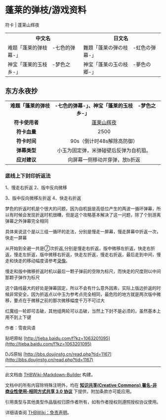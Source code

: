 # 蓬莱的弹枝/游戏资料

<!-- source html: G:\repos\THBWiki-Markdown-Builder\THBWikiMarkdown\Temp\main\d\d8\ns0%3A%E8%93%AC%E8%8E%B1%E7%9A%84%E5%BC%B9%E6%9E%9D%2F%E6%B8%B8%E6%88%8F%E8%B5%84%E6%96%99.html -->

符卡 | 蓬莱山辉夜


<table>

<tbody><tr>
<th>中文名</th>
<th>日文名
</th></tr>
<tr>
<td>难题「蓬莱的弹枝　-七色的弹幕-」</td>
<td>難題「蓬莱の弾の枝　-虹色の弾幕-」
</td></tr>
<tr>
<td>神宝「蓬莱的玉枝　-梦色之乡-」</td>
<td>神宝「蓬莱の玉の枝　-夢色の郷-」
</td></tr></tbody></table>



## 东方永夜抄

<table>
<tbody><tr><td style="min-width:200px" colspan="4" align="center"><b>难题「蓬莱的弹枝　-七色的弹幕-」、神宝「蓬莱的玉枝　-梦色之乡-」</b></td></tr><tr><td style="min-width:100px" colspan="2" align="center"><b>符卡使用者</b></td><td style="min-width:250px" colspan="2" align="center"><a href="./蓬莱山辉夜.md" title="蓬莱山辉夜">蓬莱山辉夜</a></td></tr><tr><td style="min-width:100px" colspan="2" align="center"><b>符卡血量</b></td><td style="min-width:250px" colspan="2" align="center">2500</td></tr><tr><td style="min-width:100px" colspan="2" align="center"><b>符卡时间</b></td><td style="min-width:250px" colspan="2" align="center">90s（倒计时48s解除高防御）</td></tr><tr><td style="min-width:100px" colspan="2" align="center"><b>弹幕类型</b></td><td style="min-width:250px" colspan="2" align="center">小玉为固定弹，米弹碰壁后反弹为自机狙。</td></tr><tr><td style="min-width:100px" colspan="2" align="center"><b>应对建议</b></td><td style="min-width:250px" colspan="2" align="center">向屏幕一侧移动并穿弹，放b折返</td></tr>
</tbody></table>




### 底线上下封印折返法
[](./文件-神宝「蓬莱的玉枝_-梦色之乡-」（永夜抄攻略-1）.jpeg.md)  [](./文件-神宝「蓬莱的玉枝_-梦色之乡-」（永夜抄攻略-1）.jpeg.md)1、慢走右折返[](./文件-神宝「蓬莱的玉枝_-梦色之乡-」（永夜抄攻略-2）.jpeg.md)  [](./文件-神宝「蓬莱的玉枝_-梦色之乡-」（永夜抄攻略-2）.jpeg.md)2、版中反向微移  
  
  
[](./文件-神宝「蓬莱的玉枝_-梦色之乡-」（永夜抄攻略-3）.jpeg.md)  [](./文件-神宝「蓬莱的玉枝_-梦色之乡-」（永夜抄攻略-3）.jpeg.md)3、版中反向微移左折返[](./文件-神宝「蓬莱的玉枝_-梦色之乡-」（永夜抄攻略-4）.jpeg.md)  [](./文件-神宝「蓬莱的玉枝_-梦色之乡-」（永夜抄攻略-4）.jpeg.md)4、快走右折返

  
梦色的折返时机是个很大的问题，因为自机狙是高低位产生的两波一循环弹幕，所以有时候会发现折返时机很糟，但是这个攻略基本解决了这一问题，除了个别游离弹幕之外弹幕完全相同  

  

具体来说这个是以三组一循环的走法，分别是慢走一屏幕，慢走屏幕中折返一次，快走一屏幕  

从开始到全避一共是⑦次折返,分别是慢走右折返，版中微移左折返，快走右折返，慢走左折返，版中微移右折返，快走左折返，慢走右折返，最后走到中间，慢走和快走的移动幅度请参考[录像](http://down.touhou8.com/viewfile.php?file_id=5698&amp;file_key=QVthcBFc)。  

  

慢走和版中微移折返时机以最后一颗子弹前的空隙为标尺，而快走的尺度则以中间那颗子弹作为标尺  

  

  

这个路线最大的好处是弹幕固定，所以不会有什么意外因素，实际上版边折返的时候非常安全，因为折返点以中玉为参考点完全相同，最危险的地方就是两次版中微移，要点在于微移之前的那次微移幅度千万不可过大  

红魔组一轮即可击破，其他组两轮可以击破，当然上下封不是必须的，虽然基本上用不到上下键  

  

作者：雪夜风语  

贴吧原帖 [http://tieba.baidu.com/f?kz=1063201095](http://tieba.baidu.com/f?kz=1063201095)  

DJS原帖 [http://bbs.doujinstg.cn/read.php?tid=1167](http://bbs.doujinstg.cn/read.php?tid=1167)
  






---

此文档由 [THBWiki-Markdown-Builder](https://github.com/Delsin-Yu/THBWiki-Markdown-Builder) 构建。

文档中的所有内容除特殊注明外，均在 [**知识共享(Creative Commons) 署名-非商业性使用-相同方式共享 3.0 协议**](https://creativecommons.org/licenses/by-sa/3.0/deed.zh-hans) 下提供，附加条款亦可能应用。

引用类型与其他类型作品版权归原作者所有，如有作者授权则遵照授权协议使用。

详细请查阅 [THBWiki：免责声明](https://thbwiki.cc/THBWiki:%E5%85%8D%E8%B4%A3%E5%A3%B0%E6%98%8E)。

